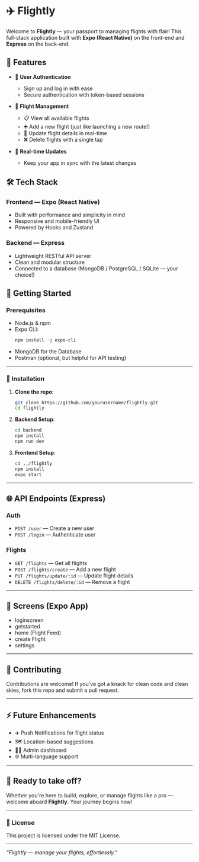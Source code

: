 # ✈️ Flightly

Welcome to **Flightly** — your passport to managing flights with flair! This full-stack application built with **Expo (React Native)** on the front-end and **Express** on the back-end.
## 🌟 Features

- 🔐 **User Authentication**
  - Sign up and log in with ease
  - Secure authentication with token-based sessions

- 🛫 **Flight Management**
  - 📋 View all available flights
  - ➕ Add a new flight (just like launching a new route!)
  - 📝 Update flight details in real-time
  - ❌ Delete flights with a single tap

- 🔄 **Real-time Updates**
  - Keep your app in sync with the latest changes

## 🛠️ Tech Stack

### Frontend — Expo (React Native)
- Built with performance and simplicity in mind
- Responsive and mobile-friendly UI
- Powered by Hooks and Zustand

### Backend — Express
- Lightweight RESTful API server
- Clean and modular structure
- Connected to a database (MongoDB / PostgreSQL / SQLite — your choice!)

## 🚀 Getting Started

### Prerequisites

- Node.js & npm
- Expo CLI:  
  ```bash
  npm install -g expo-cli
  ```
- MongoDB for the Database
- Postman (optional, but helpful for API testing)

---

### 🧩 Installation

1. **Clone the repo**:
   ```bash
   git clone https://github.com/yourusername/flightly.git
   cd flightly
   ```

2. **Backend Setup**:
   ```bash
   cd backend
   npm install
   npm run dev
   ```

3. **Frontend Setup**:
   ```bash
   cd ../flightly
   npm install
   expo start
   ```

---

## 🌐 API Endpoints (Express)

### Auth
- `POST /user` — Create a new user
- `POST /login` — Authenticate user

### Flights
- `GET /flights` — Get all flights
- `POST /flights/create` — Add a new flight
- `PUT /flights/update/:id` — Update flight details
- `DELETE /flights/delete/:id` — Remove a flight

---

## 📱 Screens (Expo App)

- loginscreen
- getstarted
- home (Flight Feed)
- create Flight
- settings

---

## 🤝 Contributing

Contributions are welcome! If you’ve got a knack for clean code and clean skies, fork this repo and submit a pull request.

---

## ⚡ Future Enhancements

- ✈️ Push Notifications for flight status
- 🗺️ Location-based suggestions
- 🧑‍✈️ Admin dashboard
- 🌐 Multi-language support

---

## 🧳 Ready to take off?

Whether you're here to build, explore, or manage flights like a pro — welcome aboard **Flightly**. Your journey begins now!

---

### 🧭 License

This project is licensed under the MIT License.

---

_“Flightly — manage your flights, effortlessly.”_
